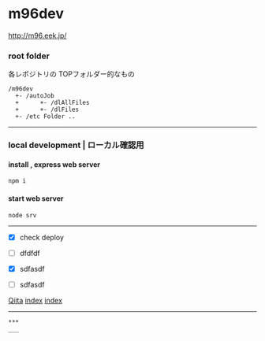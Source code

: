 # m96dev
http://m96.eek.jp/

### root folder 
各レポジトリの TOPフォルダー的なもの
```
/m96dev
  +- /autoJob
  +      +- /dlAllFiles
  +      +- /dlFiles
  +- /etc Folder ..
```
---

### local development | ローカル確認用
#### install , express web server
`npm i`
#### start web server
`node srv`

---

- [x] check deploy
- [ ] dfdfdf

- [x] sdfasdf
- [ ] sdfasdf

[Qiita](http://qiita.com "Qiita")
[index](./index.html "index")
[index](./apiUrlShort.html "api urlshortener")

---
~~~~
***
___
